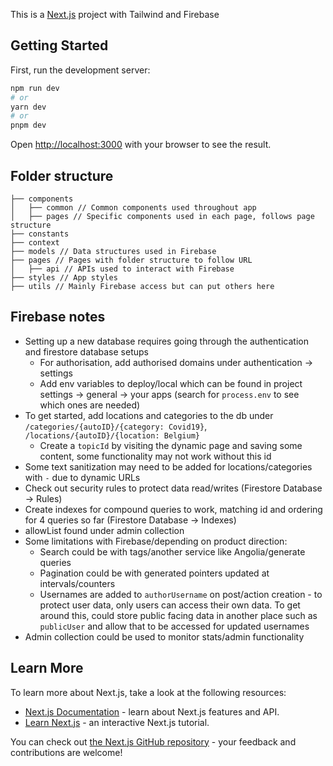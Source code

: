 This is a [Next.js](https://nextjs.org/) project with Tailwind and Firebase

## Getting Started

First, run the development server:

```bash
npm run dev
# or
yarn dev
# or
pnpm dev
```

Open [http://localhost:3000](http://localhost:3000) with your browser to see the result.

## Folder structure

```
├── components
│   ├── common // Common components used throughout app
│   ├── pages // Specific components used in each page, follows page structure
├── constants
├── context
├── models // Data structures used in Firebase
├── pages // Pages with folder structure to follow URL
│   ├── api // APIs used to interact with Firebase
├── styles // App styles
├── utils // Mainly Firebase access but can put others here
```

## Firebase notes

-   Setting up a new database requires going through the authentication and firestore database setups
    -   For authorisation, add authorised domains under authentication -> settings
    -   Add env variables to deploy/local which can be found in project settings -> general -> your apps (search for `process.env` to see which ones are needed)
-   To get started, add locations and categories to the db under `/categories/{autoID}/{category: Covid19}`, `/locations/{autoID}/{location: Belgium}`
    -   Create a `topicId` by visiting the dynamic page and saving some content, some functionality may not work without this id
-   Some text sanitization may need to be added for locations/categories with `-` due to dynamic URLs
-   Check out security rules to protect data read/writes (Firestore Database -> Rules)
-   Create indexes for compound queries to work, matching id and ordering for 4 queries so far (Firestore Database -> Indexes)
-   allowList found under admin collection
-   Some limitations with Firebase/depending on product direction:
    -   Search could be with tags/another service like Angolia/generate queries
    -   Pagination could be with generated pointers updated at intervals/counters
    -   Usernames are added to `authorUsername` on post/action creation - to protect user data, only users can access their own data. To get around this, could store public facing data in another place such as `publicUser` and allow that to be accessed for updated usernames
-   Admin collection could be used to monitor stats/admin functionality

## Learn More

To learn more about Next.js, take a look at the following resources:

-   [Next.js Documentation](https://nextjs.org/docs) - learn about Next.js features and API.
-   [Learn Next.js](https://nextjs.org/learn) - an interactive Next.js tutorial.

You can check out [the Next.js GitHub repository](https://github.com/vercel/next.js/) - your feedback and contributions are welcome!
